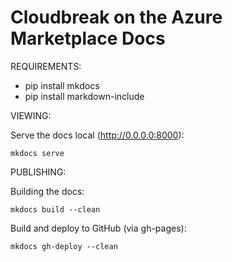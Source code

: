 Cloudbreak on the Azure Marketplace Docs
===

REQUIREMENTS:
- pip install mkdocs
- pip install markdown-include

VIEWING:

Serve the docs local (http://0.0.0.0:8000):
```
mkdocs serve
```


PUBLISHING:

Building the docs:
```
mkdocs build --clean
```

Build and deploy to GitHub (via gh-pages):
```
mkdocs gh-deploy --clean
```
